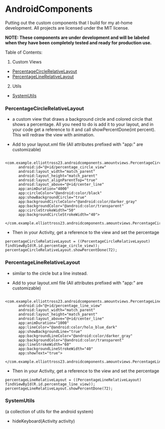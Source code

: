 # AndroidComponents

Putting out the custom components that  I build for my at-home development. 
All projects are licensed under the MIT license.

**NOTE: These components are under development and will be labeled when they have been completely tested and ready for production use.**

Table of Contents:

1. Custom Views
  - [PercentageCircleRelativeLayout](#percentagecirclerelativelayout)
  - [PercentageLineRelativeLayout](#percentagelinerelativelayout)
2. Utils
  - [SystemUtils](#systemutils)

### PercentageCircleRelativeLayout 
-  a custom view that draws a background circle and colored circle that shows a percentage. All you need to do is add it to your layout, and in your code get a reference to it and call showPercentDone(int percent). This will redraw the view with animation.

- Add to your layout.xml file (All attributes prefixed with "app:" are customizable)
```
  <com.example.elliottross23.androidcomponents.amountviews.PercentageCircleRelativeLayout
      android:id="@+id/percentage_circle_view"
      android:layout_width="match_parent"
      android:layout_height="match_parent"
      android:layout_alignParentTop="true"
      android:layout_above="@+id/center_line"
      app:animDuration="4000"
      app:circleColor="@android:color/black"
      app:showBackgroundCircle="true"
      app:backgroundCircleColor="@android:color/darker_gray"
      app:backgroundColor="@android:color/transparent"
      app:circleStrokeWidth="50"
      app:backgroundCircleStrokeWidth="40">
  </com.example.elliottross23.androidcomponents.amountviews.PercentageCircleRelativeLayout>
```
- Then in your Activity, get a reference to the view and set the percentage
```
percentageCircleRelativeLayout = ((PercentageCircleRelativeLayout) findViewById(R.id.percentage_circle_view));
percentageCircleRelativeLayout.showPercentDone(72);
```

### PercentageLineRelativeLayout
- similar to the circle but a line instead.

- Add to your layout.xml file (All attributes prefixed with "app:" are customizable)
```
  <com.example.elliottross23.androidcomponents.amountviews.PercentageLineRelativeLayout
      android:id="@+id/percentage_line_view"
      android:layout_width="match_parent"
      android:layout_height="match_parent"
      android:layout_above="@+id/center_line"
      app:animDuration="1000"
      app:lineColor="@android:color/holo_blue_dark"
      app:showBackgroundLine="true"
      app:backgroundLineColor="@android:color/darker_gray"
      app:backgroundColor="@android:color/transparent"
      app:lineStrokeWidth="60"
      app:backgroundLineStrokeWidth="40"
      app:showText="true">
  </com.example.elliottross23.androidcomponents.amountviews.PercentageLineRelativeLayout>
```

- Then in your Activity, get a reference to the view and set the percentage
```
percentageLineRelativeLayout = ((PercentageLineRelativeLayout) findViewById(R.id.percentage_line_view));
percentageLineRelativeLayout.showPercentDone(72);
```

### SystemUtils
(a collection of utils for the android system)
- hideKeyboard(Activity activity)
